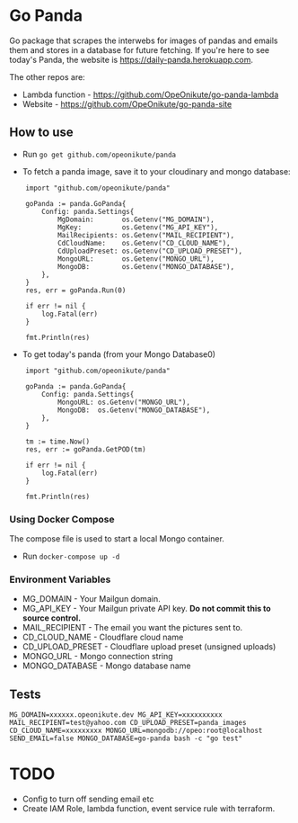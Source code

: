 # Go Panda

Go package that scrapes the interwebs for images of pandas and emails them and stores in a database for future fetching. If you're here to see today's Panda, the website is https://daily-panda.herokuapp.com.

The other repos are:
- Lambda function - https://github.com/OpeOnikute/go-panda-lambda
- Website - https://github.com/OpeOnikute/go-panda-site

## How to use

- Run `go get github.com/opeonikute/panda`

- To fetch a panda image, save it to your cloudinary and mongo database:
```
    import "github.com/opeonikute/panda"

	goPanda := panda.GoPanda{
		Config: panda.Settings{
			MgDomain:       os.Getenv("MG_DOMAIN"),
			MgKey:          os.Getenv("MG_API_KEY"),
			MailRecipients: os.Getenv("MAIL_RECIPIENT"),
			CdCloudName:    os.Getenv("CD_CLOUD_NAME"),
			CdUploadPreset: os.Getenv("CD_UPLOAD_PRESET"),
			MongoURL:       os.Getenv("MONGO_URL"),
			MongoDB:        os.Getenv("MONGO_DATABASE"),
		},
	}
	res, err = goPanda.Run(0)

    if err != nil {
		log.Fatal(err)
	}

    fmt.Println(res)
```

- To get today's panda (from your Mongo Database0)
```
    import "github.com/opeonikute/panda"
    
    goPanda := panda.GoPanda{
		Config: panda.Settings{
			MongoURL: os.Getenv("MONGO_URL"),
			MongoDB:  os.Getenv("MONGO_DATABASE"),
		},
	}

	tm := time.Now()
	res, err := goPanda.GetPOD(tm)

	if err != nil {
		log.Fatal(err)
	}

    fmt.Println(res)
```

### Using Docker Compose
The compose file is used to start a local Mongo container.
- Run `docker-compose up -d`

### Environment Variables

- MG_DOMAIN - Your Mailgun domain.
- MG_API_KEY - Your Mailgun private API key. **Do not commit this to source control.**
- MAIL_RECIPIENT - The email you want the pictures sent to.
- CD_CLOUD_NAME - Cloudflare cloud name
- CD_UPLOAD_PRESET - Cloudflare upload preset (unsigned uploads)
- MONGO_URL - Mongo connection string
- MONGO_DATABASE - Mongo database name

## Tests
```
MG_DOMAIN=xxxxxx.opeonikute.dev MG_API_KEY=xxxxxxxxxx MAIL_RECIPIENT=test@yahoo.com CD_UPLOAD_PRESET=panda_images  CD_CLOUD_NAME=xxxxxxxxx MONGO_URL=mongodb://opeo:root@localhost SEND_EMAIL=false MONGO_DATABASE=go-panda bash -c "go test"
```
# TODO
- Config to turn off sending email etc
- Create IAM Role, lambda function, event service rule with terraform.
